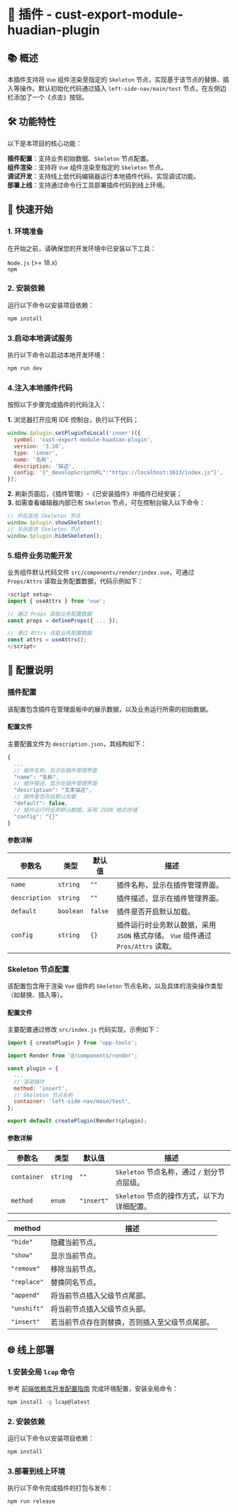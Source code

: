 # 🌟 插件 - cust-export-module-huadian-plugin

## 📚 概述

本插件支持将 ```Vue``` 组件渲染至指定的 ```Skeleton``` 节点，实现基于该节点的替换、插入等操作。默认初始化代码通过插入 ```left-side-nav/main/test``` 节点，在左侧边栏添加了一个《点击》按钮。

## 🛠 功能特性

以下是本项目的核心功能：

**插件配置**：支持业务初始数据、```Skeleton``` 节点配置。\
**组件渲染**：支持将 ```Vue``` 组件渲染至指定的 ```Skeleton``` 节点。\
**调试开发**：支持线上低代码编辑器运行本地插件代码，实现调试功能。\
**部署上线**：支持通过命令行工具部署插件代码到线上环境。

## 🚀 快速开始

### 1. 环境准备

在开始之前，请确保您的开发环境中已安装以下工具：

```Node.js``` (>= 18.x) \
```npm```

### 2. 安装依赖

运行以下命令以安装项目依赖：

```bash
npm install
```

### 3.启动本地调试服务

执行以下命令以启动本地开发环境：

```bash
npm run dev
```

### 4.注入本地插件代码

按照以下步骤完成插件的代码注入：

**1.** 浏览器打开应用 IDE 控制台，执行以下代码；

```javascript
window.$plugin.setPluginToLocal('inner')({
  symbol: 'cust-export-module-huadian-plugin',
  version: '3.10',
  type: 'inner',
  name: '名称',
  description: '描述',
  config: '{"_developScriptURL":"https://localhost:1613/index.js"}',
});

```

**2.** 刷新页面后，《插件管理》-《已安装插件》中插件已经安装；\
**3.** 如需查看编辑器内部已有 ```Skeleton``` 节点，可在控制台输入以下命令：

```javascript
// 开启高亮 Skeleton 节点
window.$plugin.showSkeleton();
// 关闭高亮 Skeleton 节点
window.$plugin.hideSkeleton();

```

### 5.组件业务功能开发

业务组件默认代码文件 ```src/components/render/index.vue```，可通过 ```Props/Attrs``` 读取业务配置数据，代码示例如下：

```javascript
<script setup>
import { useAttrs } from 'vue';

// 通过 Props 读取业务配置数据
const props = defineProps({ ... });

// 通过 Attrs 读取业务配置数据
const attrs = useAttrs();
</script>  
```

## 🔧 配置说明

### 插件配置

该配置包含插件在管理面板中的展示数据，以及业务运行所需的初始数据。

#### 配置文件

主要配置文件为 ```description.json```，其结构如下：

```javascript
{
  ...
  // 插件名称，显示在插件管理界面
  "name": "名称",
  // 插件描述，显示在插件管理界面
  "description": "文本描述",
  // 插件是否开启默认加载
  "default": false,
  // 插件运行时业务默认数据，采用 JSON 格式存储
  "config": "{}"
}
```

#### 参数详解

| 参数名 | 类型 | 默认值 | 描述 | 
| --- | --- | --- | --- |
| ```name``` | ```string``` | ```""``` | 插件名称，显示在插件管理界面。 |
| ```description``` | ```string``` | ```""``` | 插件描述，显示在插件管理界面。 |
| ```default``` | ```boolean``` | ```false``` | 插件是否开启默认加载。 |
| ```config``` | ```string``` | ```{}``` | 插件运行时业务默认数据，采用 ```JSON``` 格式存储。 ```Vue``` 组件通过 ```Pros/Attrs``` 读取。 |

### Skeleton 节点配置

该配置包含用于渲染 ```Vue``` 组件的 ```Skeleton``` 节点名称，以及具体的渲染操作类型（如替换、插入等）。

#### 配置文件

主要配置通过修改 ```src/index.js``` 代码实现，示例如下：

```javascript
import { createPlugin } from 'opp-tools';

import Render from '@/components/render';

const plugin = {
  ...
  // 渲染操作
  method: 'insert',
  // Skeleton 节点名称
  container: 'left-side-nav/main/test',
};

export default createPlugin(Render)(plugin);

```

#### 参数详解

| 参数名 | 类型 | 默认值 | 描述 | 
| --- | --- | --- | --- |
| ```container``` | ```string``` | ```""``` | ```Skeleton``` 节点名称，通过 ```/``` 划分节点层级。 |
| ```method``` | ```enum``` | ```"insert"``` | ```Skeleton``` 节点的操作方式，以下为详细配置。 |

| method | 描述 | 
| --- | --- |
| ```"hide"``` | 隐藏当前节点。 |
| ```"show"``` | 显示当前节点。 |
| ```"remove"``` | 移除当前节点。 |
| ```"replace"``` | 替换同名节点。 |
| ```"append"``` | 将当前节点插入父级节点尾部。 |
| ```"unshift"``` | 将当前节点插入父级节点头部。 |
| ```"insert"``` | 若当前节点存在则替换，否则插入至父级节点尾部。 |

## 🌐 线上部署

### 1.安装全局 ```lcap``` 命令

参考 [前端依赖库开发配置指南](https://community.codewave.163.com/CommunityParent/fileIndex?filePath=40.%E6%89%A9%E5%B1%95%E4%B8%8E%E9%9B%86%E6%88%90%2F10.%E6%89%A9%E5%B1%95%E5%BC%80%E5%8F%91%E6%96%B9%E5%BC%8F%2F20.%E5%89%8D%E7%AB%AF%E6%89%A9%E5%B1%95%E5%BC%80%E5%8F%91%2F09.%E5%89%8D%E7%AB%AF%E4%BE%9D%E8%B5%96%E5%BA%93%E5%BC%80%E5%8F%91%E6%8C%87%E5%8D%97.md&version=3.9) 完成环境配置，安装全局命令：

```bash
npm install -g lcap@latest
```

### 2. 安装依赖

运行以下命令以安装项目依赖：

```bash
npm install
```

### 3.部署到线上环境

执行以下命令完成插件的打包与发布：

```bash
npm run release
```
